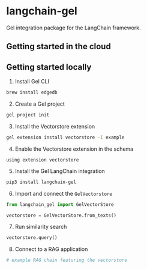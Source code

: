 # langchain-gel

Gel integration package for the LangChain framework.


## Getting started in the cloud



## Getting started locally

1. Install Gel CLI

```bash
brew install edgedb
```

2. Create a Gel project

```bash
gel project init
```

3. Install the Vectorstore extension

```bash
gel extension install vectorstore -I example
```

4. Enable the Vectorstore extension in the schema

```gel
using extension vectorstore
```

5. Install the Gel LangChain integration

```bash
pip3 install langchain-gel
```

6. Import and connect the `GelVectorstore`

```python
from langchain_gel import GelVectorStore

vectorstore = GelVectorStore.from_texts()
```

7. Run similarity search

```python
vectorstore.query()
```

8. Connect to a RAG application

```python
# example RAG chain featuring the vectorstore
```
